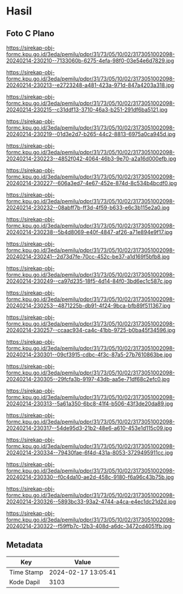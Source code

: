 # Hasil

## Foto C Plano

https://sirekap-obj-formc.kpu.go.id/3eda/pemilu/pdpr/31/73/05/10/02/3173051002098-20240214-230210--7133060b-6275-4efa-98f0-03e54e6d7829.jpg

https://sirekap-obj-formc.kpu.go.id/3eda/pemilu/pdpr/31/73/05/10/02/3173051002098-20240214-230213--e2723248-a481-423a-971d-847a4203a318.jpg

https://sirekap-obj-formc.kpu.go.id/3eda/pemilu/pdpr/31/73/05/10/02/3173051002098-20240214-230215--c31ddf13-3710-46a3-b251-291df6ba5121.jpg

https://sirekap-obj-formc.kpu.go.id/3eda/pemilu/pdpr/31/73/05/10/02/3173051002098-20240214-230219--01d3e2d7-b265-44c2-8813-6975a0ca945d.jpg

https://sirekap-obj-formc.kpu.go.id/3eda/pemilu/pdpr/31/73/05/10/02/3173051002098-20240214-230223--4852f042-4064-46b3-9e70-a2a16d000efb.jpg

https://sirekap-obj-formc.kpu.go.id/3eda/pemilu/pdpr/31/73/05/10/02/3173051002098-20240214-230227--606a3ed7-4e67-452e-874d-8c534b4bcdf0.jpg

https://sirekap-obj-formc.kpu.go.id/3eda/pemilu/pdpr/31/73/05/10/02/3173051002098-20240214-230232--08abff7b-ff3d-4f59-b633-e6c3b115e2a0.jpg

https://sirekap-obj-formc.kpu.go.id/3eda/pemilu/pdpr/31/73/05/10/02/3173051002098-20240214-230238--5b4d8069-e40f-4847-af26-a71e894e9f17.jpg

https://sirekap-obj-formc.kpu.go.id/3eda/pemilu/pdpr/31/73/05/10/02/3173051002098-20240214-230241--2d73d7fe-70cc-452c-be37-a1d169f5bfb8.jpg

https://sirekap-obj-formc.kpu.go.id/3eda/pemilu/pdpr/31/73/05/10/02/3173051002098-20240214-230249--ca97d235-18f5-4d14-84f0-3bd6ec1c587c.jpg

https://sirekap-obj-formc.kpu.go.id/3eda/pemilu/pdpr/31/73/05/10/02/3173051002098-20240214-230253--4871225b-db91-4f24-9bca-bfb89f511367.jpg

https://sirekap-obj-formc.kpu.go.id/3eda/pemilu/pdpr/31/73/05/10/02/3173051002098-20240214-230257--ccaac934-ca4c-41bb-9725-b0ba45f34596.jpg

https://sirekap-obj-formc.kpu.go.id/3eda/pemilu/pdpr/31/73/05/10/02/3173051002098-20240214-230301--09cf3915-cdbc-4f3c-87a5-27b7610863be.jpg

https://sirekap-obj-formc.kpu.go.id/3eda/pemilu/pdpr/31/73/05/10/02/3173051002098-20240214-230305--29fcfa3b-9197-43db-aa5e-71df68c2efc0.jpg

https://sirekap-obj-formc.kpu.go.id/3eda/pemilu/pdpr/31/73/05/10/02/3173051002098-20240214-230313--5a61a350-6bc8-41f4-b506-43f3de20da89.jpg

https://sirekap-obj-formc.kpu.go.id/3eda/pemilu/pdpr/31/73/05/10/02/3173051002098-20240214-230317--54de95d3-21b2-48e6-a610-453e1d115c09.jpg

https://sirekap-obj-formc.kpu.go.id/3eda/pemilu/pdpr/31/73/05/10/02/3173051002098-20240214-230334--79430fae-6f4d-431a-8053-3729495911cc.jpg

https://sirekap-obj-formc.kpu.go.id/3eda/pemilu/pdpr/31/73/05/10/02/3173051002098-20240214-230330--f0c4da10-ae2d-458c-9180-f6a96c43b75b.jpg

https://sirekap-obj-formc.kpu.go.id/3eda/pemilu/pdpr/31/73/05/10/02/3173051002098-20240214-230326--5893bc33-93a2-4744-a4ca-e4ec1dc21d2d.jpg

https://sirekap-obj-formc.kpu.go.id/3eda/pemilu/pdpr/31/73/05/10/02/3173051002098-20240214-230322--f59ffb7c-12b3-408d-a6dc-3472cd4051fb.jpg


## Metadata

| Key        | Value               |
| ---------- | ------------------- |
| Time Stamp | 2024-02-17 13:05:41 |
| Kode Dapil | 3103                |



